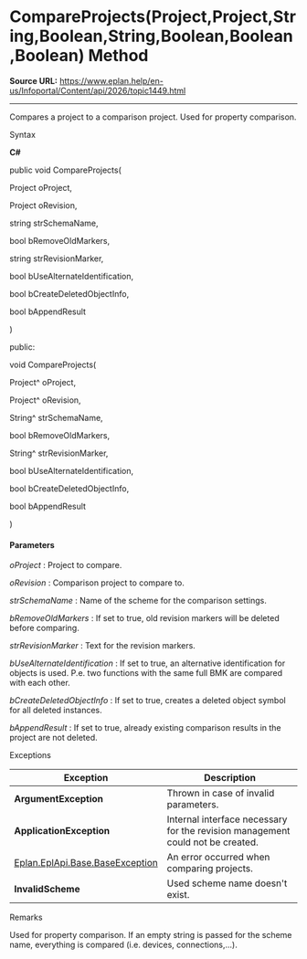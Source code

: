 # CompareProjects(Project,Project,String,Boolean,String,Boolean,Boolean,Boolean) Method

**Source URL:** https://www.eplan.help/en-us/Infoportal/Content/api/2026/topic1449.html

---

Compares a project to a comparison project. Used for property comparison.

Syntax

**C#**



public void CompareProjects( 

   Project oProject,

   Project oRevision,

   string strSchemaName,

   bool bRemoveOldMarkers,

   string strRevisionMarker,

   bool bUseAlternateIdentification,

   bool bCreateDeletedObjectInfo,

   bool bAppendResult

)

public:

void CompareProjects( 

   Project^ oProject,

   Project^ oRevision,

   String^ strSchemaName,

   bool bRemoveOldMarkers,

   String^ strRevisionMarker,

   bool bUseAlternateIdentification,

   bool bCreateDeletedObjectInfo,

   bool bAppendResult

)


#### Parameters

*oProject*
:   Project to compare.

*oRevision*
:   Comparison project to compare to.

*strSchemaName*
:   Name of the scheme for the comparison settings.

*bRemoveOldMarkers*
:   If set to true, old revision markers will be deleted before comparing.

*strRevisionMarker*
:   Text for the revision markers.

*bUseAlternateIdentification*
:   If set to true, an alternative identification for objects is used. P.e. two functions with the same full BMK are compared with each other.

*bCreateDeletedObjectInfo*
:   If set to true, creates a deleted object symbol for all deleted instances.

*bAppendResult*
:   If set to true, already existing comparison results in the project are not deleted.

Exceptions

| Exception | Description |
| --- | --- |
| **ArgumentException** | Thrown in case of invalid parameters. |
| **ApplicationException** | Internal interface necessary for the revision management could not be created. |
| [Eplan.EplApi.Base.BaseException](Eplan.EplApi.Baseu~Eplan.EplApi.Base.BaseException.html) | An error occurred when comparing projects. |
| **InvalidScheme** | Used scheme name doesn't exist. |

Remarks

Used for property comparison. If an empty string is passed for the scheme name, everything is compared (i.e. devices, connections,...).
